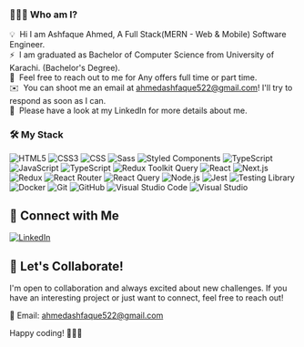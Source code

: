 ### 👨🏻‍💻 Who am I?

💡  Hi I am Ashfaque Ahmed, A Full Stack(MERN - Web & Mobile) Software Engineer.\
⚡  I am graduated as Bachelor of Computer Science from University of Karachi. (Bachelor's Degree).\
💬  Feel free to reach out to me for Any offers full time or part time.\
✉️  You can shoot me an email at ahmedashfaque522@gmail.com! I'll try to respond as soon as I can.\
📄  Please have a look at my LinkedIn for more details about me.

### 🛠 My Stack

![HTML5](https://img.shields.io/badge/-HTML5-05122A?style=flat&logo=HTML5)
![CSS3](https://img.shields.io/badge/css3-%231572B6.svg?style=flat&logo=css3&logoColor=white)
![CSS](https://img.shields.io/badge/-CSS-05122A?style=flat&logo=CSS3&logoColor=1572B6)
![Sass](https://img.shields.io/badge/-Sass-05122A?style=flat&logo=Sass)
![Styled Components](https://img.shields.io/badge/styled--components-DB7093?flat&logo=styled-components&logoColor=white)
![TypeScript](https://badgen.net/badge/-/TypeScript?icon=typescript&label&labelColor=blue&color=555555)
![JavaScript](https://img.shields.io/badge/-JavaScript-05122A?style=flat&logo=javascript)
![TypeScript](https://img.shields.io/badge/-JavaScript-05122A?style=flat&logo=typescript)
![Redux Toolkit Query](https://img.shields.io/badge/-JavaScript-05122A?style=flat&logo=redux-toolkit-query)
![React](https://img.shields.io/badge/-React-05122A?style=flat&logo=react)
![Next.js](https://img.shields.io/badge/Next-black?flat&logo=next.js&logoColor=white)
![Redux](https://img.shields.io/badge/redux-%23593d88.svg?flat&logo=redux&logoColor=white)
![React Router](https://img.shields.io/badge/React_Router-CA4245?flat&logo=react-router&logoColor=white)
![React Query](https://img.shields.io/badge/-React%20Query-FF4154?flat&logo=react%20query&logoColor=white)
![Node.js](https://img.shields.io/badge/-Node.js-05122A?style=flat&logo=node.js)
![Jest](https://img.shields.io/badge/-jest-%23C21325?flat&logo=jest&logoColor=white)
![Testing Library](https://img.shields.io/badge/-TestingLibrary-%23E33332?flat&logo=testing-library&logoColor=white)
![Docker](https://img.shields.io/badge/-Docker-05122A?style=flat&logo=Docker)
![Git](https://img.shields.io/badge/-Git-05122A?style=flat&logo=git)
![GitHub](https://img.shields.io/badge/-GitHub-05122A?style=flat&logo=github)
![Visual Studio Code](https://img.shields.io/badge/-Visual%20Studio%20Code-05122A?style=flat&logo=visual-studio-code&logoColor=007ACC)
![Visual Studio](https://img.shields.io/badge/-Visual%20Studio-05122A?style=flat&logo=visual-studio&logoColor=956feb)

## 🔗 Connect with Me
[![LinkedIn](https://img.shields.io/badge/LinkedIn-0A66C2?style=flat&logo=linkedin&logoColor=white)](https://www.linkedin.com/in/ashfaqueahmedtunio/)

## 🎉 Let's Collaborate!

I'm open to collaboration and always excited about new challenges. If you have an interesting project or just want to connect, feel free to reach out!

📧 Email: ahmedashfaque522@gmail.com

Happy coding! 👩‍💻🚀
